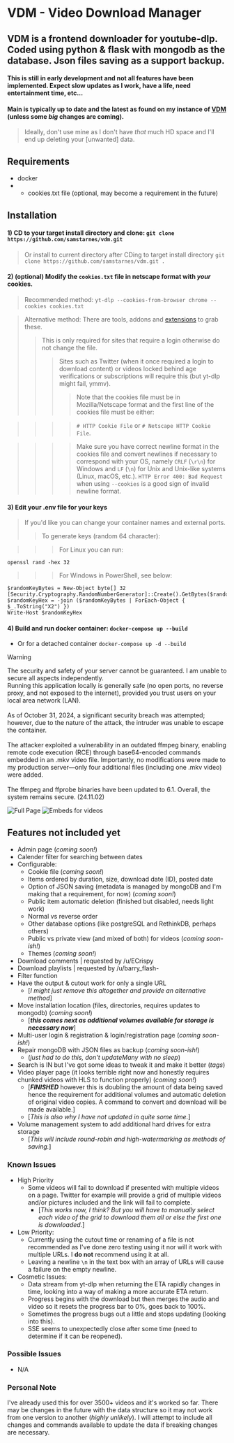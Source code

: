 # VDM - Video Download Manager

## VDM is a frontend downloader for youtube-dlp. Coded using python & flask with mongodb as the database. Json files saving as a support backup.

#### This is still in early development and not all features have been implemented. Expect slow updates as I work, have a life, need entertainment time, etc... 

#### Main is typically up to date and the latest as found on my instance of [VDM](https://vdm.0x0.la) (unless some *big* changes are coming).
> Ideally, don't use mine as I don't have *that* much HD space and I'll end up deleting your [unwanted] data.

## Requirements

- docker
- - cookies.txt file (optional, may become a requirement in the future)

## Installation

#### 1) CD to your target install directory and clone: `git clone https://github.com/samstarnes/vdm.git` 
> Or install to current directory after CDing to target install directory `git clone https://github.com/samstarnes/vdm.git .`

#### 2) (optional) Modify the `cookies.txt` file in netscape format with *your* cookies. 
> Recommended method: `yt-dlp --cookies-from-browser chrome --cookies cookies.txt`

> Alternative method: There are tools, addons and [extensions](https://chromewebstore.google.com/detail/get-cookiestxt-locally/cclelndahbckbenkjhflpdbgdldlbecc) to grab these.
> > This is only required for sites that require a login otherwise do not change the file.
> > > Sites such as Twitter (when it once required a login to download content) or videos locked behind age verifications or subscriptions will require this (but yt-dlp might fail, ymmv). 
> > > > Note that the cookies file must be in Mozilla/Netscape format and the first line of the cookies file must be either:

> > > > `# HTTP Cookie File` or `# Netscape HTTP Cookie File`. 

> > > > Make sure you have correct newline format in the cookies file and convert newlines if necessary to correspond with your OS, namely `CRLF` (`\r\n`) for Windows and `LF` (`\n`) for Unix and Unix-like systems (Linux, macOS, etc.). `HTTP Error 400: Bad Request` when using `--cookies` is a good sign of invalid newline format.

#### 3) Edit your .env file for your keys
> If you'd like you can change your container names and external ports.
> > To generate keys (random 64 character):

> > > For Linux you can run: 
```
openssl rand -hex 32
```

> > > For Windows in PowerShell, see below:
```
$randomKeyBytes = New-Object byte[] 32
[Security.Cryptography.RandomNumberGenerator]::Create().GetBytes($randomKeyBytes)
$randomKeyHex = -join ($randomKeyBytes | ForEach-Object { $_.ToString("X2") })
Write-Host $randomKeyHex
```

#### 4) Build and run docker container: `docker-compose up --build` 
- Or for a detached container `docker-compose up -d --build`

> [!WARNING]
> The security and safety of your server cannot be guaranteed. I am unable to secure all aspects independently.<br>
> Running this application locally is generally safe (no open ports, no reverse proxy, and not exposed to the internet), provided you trust users on your local area network (LAN).<br><br>
> As of October 31, 2024, a significant security breach was attempted; however, due to the nature of the attack, the intruder was unable to escape the container.<br><br>
> The attacker exploited a vulnerability in an outdated ffmpeg binary, enabling remote code execution (RCE) through base64-encoded commands embedded in an .mkv video file. Importantly, no modifications were made to my production server—only four additional files (including one .mkv video) were added.<br><br>
> The ffmpeg and ffprobe binaries have been updated to 6.1. Overall, the system remains secure. (24.11.02)

![Full Page](https://0x0.la/x/vdm.png)
![Embeds for videos](https://0x0.la/i/2023/12/17-12.36-btrz.png)


## Features not included yet
- Admin page (*coming soon!*)
- Calender filter for searching between dates
- Configurable:
  - Cookie file (*coming soon!*)
  - Items ordered by duration, size, download date (ID), posted date  
  - Option of JSON saving (metadata is managed by mongoDB and I'm making that a requirement, for now) (*coming soon!*)
  - Public item automatic deletion (finished but disabled, needs light work)
  - Normal vs reverse order
  - Other database options (like postgreSQL and RethinkDB, perhaps others)
  - Public vs private view (and mixed of both) for videos (*coming soon-ish!*)
  - Themes (*coming soon!*)
- Download comments | requested by /u/ECrispy
- Download playlists | requested by /u/barry_flash-
- Filter function
- Have the output & cutout work for only a single URL 
  - [*I might just remove this altogether and provide an alternative method*]
- Move installation location (files, directories, requires updates to mongodb) (*coming soon!*) 
  - [***this comes next as additional volumes available for storage is necessary now***]
- Multi-user login & registration & login/registration page (*coming soon-ish!*)
- Repair mongoDB with JSON files as backup (*coming soon-ish!*)
  - (*just had to do this, don't updateMany with no sleep*)
- Search is IN but I've got some ideas to tweak it and make it better (*tags*)
- Video player page (it looks terrible right now and honestly requires chunked videos with HLS to function properly) (*coming soon!*)
  - [***FINISHED*** however this is doubling the amount of data being saved hence the requirement for additional volumes and automatic deletion of original video copies. A command to convert and download will be made available.]
  - [*This is also why I have not updated in quite some time.*]
- Volume management system to add additional hard drives for extra storage
  - [*This will include round-robin and high-watermarking as methods of saving.*]

### Known Issues
- High Priority
  - Some videos will fail to download if presented with multiple videos on a page. Twitter for example will provide a grid of multiple videos and/or pictures included and the link will fail to complete.
    - [*This works now, I think? But you will have to manually select each video of the grid to download them all or else the first one is downloaded.*]
- Low Priority:
  - Currently using the cutout time or renaming of a file is not recommended as I've done zero testing using it nor will it work with multiple URLs. I **do not** recommend using it at all.
  - Leaving a newline `\n` in the text box with an array of URLs will cause a failure on the empty newline.
- Cosmetic Issues:
  - Data stream from yt-dlp when returning the ETA rapidly changes in time, looking into a way of making a more accurate ETA return.
  - Progress begins with the download but then merges the audio and video so it resets the progress bar to 0%, goes back to 100%.
  - Sometimes the progress bugs out a little and stops updating (looking into this).
  - SSE seems to unexpectedly close after some time (need to determine if it can be reopened).

### Possible Issues
- N/A

### Personal Note
I've already used this for over 3500+ videos and it's worked so far. There may be changes in the future with the data structure so it may not work from one version to another (*highly unlikely*). I will attempt to include all changes and commands available to update the data if breaking changes are necessary.
